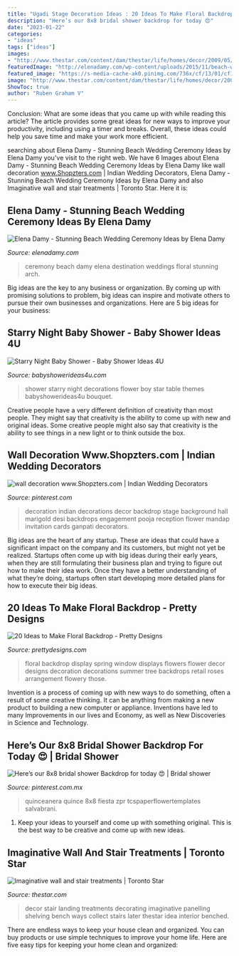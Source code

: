 ```yaml
---
title: "Ugadi Stage Decoration Ideas : 20 Ideas To Make Floral Backdrop"
description: "Here’s our 8x8 bridal shower backdrop for today 😍"
date: "2023-01-22"
categories:
- "ideas"
tags: ["ideas"]
images:
- "http://www.thestar.com/content/dam/thestar/life/homes/decor/2009/05/13/imaginative_wall_and_stair_treatments/traditionaltailored.jpeg"
featuredImage: "http://elenadamy.com/wp-content/uploads/2015/11/beach-wedding-ceremony-ideas-elena-damy-floral-and-event-design-destination-weddings-mexico-4.jpg"
featured_image: "https://s-media-cache-ak0.pinimg.com/736x/cf/13/01/cf13012f5ef9ca021a08d86d058966ac--indian-wedding-decorations-stage-decorations.jpg"
image: "http://www.thestar.com/content/dam/thestar/life/homes/decor/2009/05/13/imaginative_wall_and_stair_treatments/traditionaltailored.jpeg"
ShowToc: true
author: "Ruben Graham V"
---
```



Conclusion: What are some ideas that you came up with while reading this article?
The article provides some great ideas for new ways to improve your productivity, including using a timer and breaks. Overall, these ideas could help you save time and make your work more efficient.

	

		
searching about Elena Damy - Stunning Beach Wedding Ceremony Ideas by Elena Damy you've visit to the right web. We have 6 Images about Elena Damy - Stunning Beach Wedding Ceremony Ideas by Elena Damy like wall decoration www.Shopzters.com | Indian Wedding Decorators, Elena Damy - Stunning Beach Wedding Ceremony Ideas by Elena Damy and also Imaginative wall and stair treatments | Toronto Star. Here it is:
		
    
## Elena Damy - Stunning Beach Wedding Ceremony Ideas By Elena Damy

<img loading=lazy src="http://elenadamy.com/wp-content/uploads/2015/11/beach-wedding-ceremony-ideas-elena-damy-floral-and-event-design-destination-weddings-mexico-4.jpg" onerror="this.onerror=null;this.src='https://tse2.mm.bing.net/th?id=OIP.yX25KetJIxZZY2tUkoCMrQHaLH&amp;pid=15.1';" alt="Elena Damy - Stunning Beach Wedding Ceremony Ideas by Elena Damy">

_Source: elenadamy.com_

>ceremony beach damy elena destination weddings floral stunning arch. 

	

Big ideas are the key to any business or organization. By coming up with promising solutions to problem, big ideas can inspire and motivate others to pursue their own businesses and organizations. Here are 5 big ideas for your business: 

    
## Starry Night Baby Shower - Baby Shower Ideas 4U

<img loading=lazy src="https://babyshowerideas4u.com/wp-content/uploads/2016/09/Starry-Night-Baby-Shower-Flower-Bouquet.jpg" onerror="this.onerror=null;this.src='https://tse3.mm.bing.net/th?id=OIP.Z1UekD01jwyO64vw-WDtYwHaJ4&amp;pid=15.1';" alt="Starry Night Baby Shower - Baby Shower Ideas 4U">

_Source: babyshowerideas4u.com_

>shower starry night decorations flower boy star table themes babyshowerideas4u bouquet. 

	

Creative people have a very different definition of creativity than most people. They might say that creativity is the ability to come up with new and original ideas. Some creative people might also say that creativity is the ability to see things in a new light or to think outside the box.

    
## Wall Decoration Www.Shopzters.com | Indian Wedding Decorators

<img loading=lazy src="https://s-media-cache-ak0.pinimg.com/736x/cf/13/01/cf13012f5ef9ca021a08d86d058966ac--indian-wedding-decorations-stage-decorations.jpg" onerror="this.onerror=null;this.src='https://tse1.mm.bing.net/th?id=OIP.QrDa0bMtjVCrgxofwYJI8QHaLI&amp;pid=15.1';" alt="wall decoration www.Shopzters.com | Indian Wedding Decorators">

_Source: pinterest.com_

>decoration indian decorations decor backdrop stage background hall marigold desi backdrops engagement pooja reception flower mandap invitation cards ganpati decorators. 

	

Big ideas are the heart of any startup. These are ideas that could have a significant impact on the company and its customers, but might not yet be realized. Startups often come up with big ideas during their early years, when they are still formulating their business plan and trying to figure out how to make their idea work. Once they have a better understanding of what they’re doing, startups often start developing more detailed plans for how to execute their big ideas.

    
## 20 Ideas To Make Floral Backdrop - Pretty Designs

<img loading=lazy src="http://www.prettydesigns.com/wp-content/uploads/2015/07/20-ideas-to-make-floral-backdrop8.jpg" onerror="this.onerror=null;this.src='https://tse3.mm.bing.net/th?id=OIP.JEzpeY9e4OuUtpWpAP6CpAHaLH&amp;pid=15.1';" alt="20 Ideas to Make Floral Backdrop - Pretty Designs">

_Source: prettydesigns.com_

>floral backdrop display spring window displays flowers flower decor designs decoration decorations summer tree backdrops retail roses arrangement flowery those. 

	

Invention is a process of coming up with new ways to do something, often a result of some creative thinking. It can be anything from making a new product to building a new computer or appliance. Inventions have led to many Improvements in our lives and Economy, as well as New Discoveries in Science and Technology.

    
## Here’s Our 8x8 Bridal Shower Backdrop For Today 😍 | Bridal Shower

<img loading=lazy src="https://i.pinimg.com/736x/9f/84/1b/9f841b724b10f64f3956c99629a5ddca.jpg" onerror="this.onerror=null;this.src='https://tse2.mm.bing.net/th?id=OIP.ty8tt4ONLswSBRRSjA-kUQHaJ3&amp;pid=15.1';" alt="Here’s our 8x8 bridal shower Backdrop for today 😍 | Bridal shower">

_Source: pinterest.com.mx_

>quinceanera quince 8x8 fiesta zpr tcspaperflowertemplates salvabrani. 

	

1. Keep your ideas to yourself and come up with something original. This is the best way to be creative and come up with new ideas.

    
## Imaginative Wall And Stair Treatments | Toronto Star

<img loading=lazy src="http://www.thestar.com/content/dam/thestar/life/homes/decor/2009/05/13/imaginative_wall_and_stair_treatments/traditionaltailored.jpeg" onerror="this.onerror=null;this.src='https://tse3.mm.bing.net/th?id=OIP.t3YJ8JdYzYbrzdDCs5ZQewHaLG&amp;pid=15.1';" alt="Imaginative wall and stair treatments | Toronto Star">

_Source: thestar.com_

>decor stair landing treatments decorating imaginative panelling shelving bench ways collect stairs later thestar idea interior benched. 

	

There are endless ways to keep your house clean and organized. You can buy products or use simple techniques to improve your home life. Here are five easy tips for keeping your home clean and organized:

